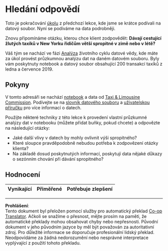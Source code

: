 <!--
CO_OP_TRANSLATOR_METADATA:
{
  "original_hash": "fcc7547171f4530f159676dd73ed772e",
  "translation_date": "2025-08-26T16:31:36+00:00",
  "source_file": "4-Data-Science-Lifecycle/15-analyzing/assignment.md",
  "language_code": "cs"
}
-->
# Hledání odpovědí

Toto je pokračování [úkolu](../14-Introduction/assignment.md) z předchozí lekce, kde jsme se krátce podívali na datový soubor. Nyní se podíváme na data podrobněji.

Znovu připomínáme otázku, kterou chce klient zodpovědět: **Dávají cestující žlutých taxíků v New Yorku řidičům větší spropitné v zimě nebo v létě?**

Váš tým se nachází ve fázi [Analýza](README.md) životního cyklu datové vědy, kde máte za úkol provést průzkumnou analýzu dat na daném datovém souboru. Byly vám poskytnuty notebook a datový soubor obsahující 200 transakcí taxíků z ledna a července 2019.

## Pokyny

V tomto adresáři se nachází [notebook](assignment.ipynb) a data od [Taxi & Limousine Commission](https://docs.microsoft.com/en-us/azure/open-datasets/dataset-taxi-yellow?tabs=azureml-opendatasets). Podívejte se na [slovník datového souboru](https://www1.nyc.gov/assets/tlc/downloads/pdf/data_dictionary_trip_records_yellow.pdf) a [uživatelskou příručku](https://www1.nyc.gov/assets/tlc/downloads/pdf/trip_record_user_guide.pdf) pro více informací o datech.

Použijte některé techniky z této lekce k provedení vlastní průzkumné analýzy dat v notebooku (můžete přidat buňky, pokud chcete) a odpovězte na následující otázky:

- Jaké další vlivy v datech by mohly ovlivnit výši spropitného?
- Které sloupce pravděpodobně nebudou potřeba k zodpovězení otázky klienta?
- Na základě dosud poskytnutých informací, poskytují data nějaké důkazy o sezónním chování při dávání spropitného?

## Hodnocení

Vynikající | Přiměřené | Potřebuje zlepšení
--- | --- | --- |

---

**Prohlášení**:  
Tento dokument byl přeložen pomocí služby pro automatický překlad [Co-op Translator](https://github.com/Azure/co-op-translator). Ačkoli se snažíme o přesnost, mějte prosím na paměti, že automatické překlady mohou obsahovat chyby nebo nepřesnosti. Původní dokument v jeho původním jazyce by měl být považován za autoritativní zdroj. Pro důležité informace se doporučuje profesionální lidský překlad. Neodpovídáme za žádná nedorozumění nebo nesprávné interpretace vyplývající z použití tohoto překladu.